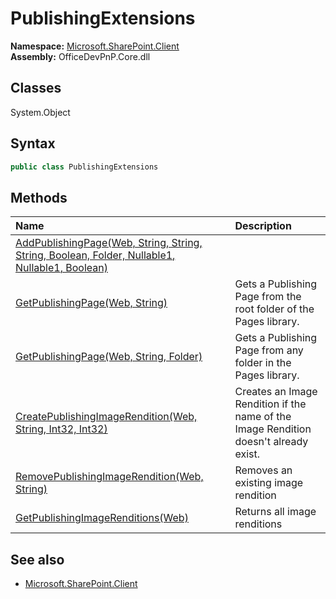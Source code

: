 # PublishingExtensions
  

**Namespace:** [Microsoft.SharePoint.Client](Microsoft.SharePoint.Client.md)  
**Assembly:** OfficeDevPnP.Core.dll  
## Classes
System.Object  
## Syntax
```C#
public class PublishingExtensions
```
## Methods
|**Name**|**Description**|
|:-----|:-----|
| [AddPublishingPage(Web, String, String, String, Boolean, Folder, Nullable1<DateTime>, Nullable1<DateTime>, Boolean)](PublishingExtensionsAddPublishingPageWebStringStringStringBooleanFolderNullable1<DateTime>Nullable1<DateTime>Boolean.md) | 
| [GetPublishingPage(Web, String)](PublishingExtensionsGetPublishingPageWebString.md) | Gets a Publishing Page from the root folder of the Pages library.
| [GetPublishingPage(Web, String, Folder)](PublishingExtensionsGetPublishingPageWebStringFolder.md) | Gets a Publishing Page from any folder in the Pages library.
| [CreatePublishingImageRendition(Web, String, Int32, Int32)](PublishingExtensionsCreatePublishingImageRenditionWebStringInt32Int32.md) | Creates an Image Rendition if the name of the Image Rendition doesn't already exist.
| [RemovePublishingImageRendition(Web, String)](PublishingExtensionsRemovePublishingImageRenditionWebString.md) | Removes an existing image rendition
| [GetPublishingImageRenditions(Web)](PublishingExtensionsGetPublishingImageRenditionsWeb.md) | Returns all image renditions
## See also
- [Microsoft.SharePoint.Client](Microsoft.SharePoint.Client.md)
